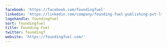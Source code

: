 ```yaml
---
facebook: 'https://facebook.com/foundingfuel'
linkedin: 'https://linkedin.com/company/founding-fuel-publishing-pvt-ltd?trk=top_nav_home'
logohandle: foundingfuel
sort: foundingfuel
title: Founding Fuel
twitter: foundingf
website: 'https://foundingfuel.com/'
---
```

